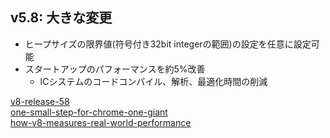 ## v5.8: 大きな変更

- ヒープサイズの限界値(符号付き32bit integerの範囲)の設定を任意に設定可能
- スタートアップのパフォーマンスを約5%改善
  - ICシステムのコードコンパイル、解析、最適化時間の削減

[v8-release-58](https://v8project.blogspot.jp/2017/03/v8-release-58.html)  
[one-small-step-for-chrome-one-giant](https://v8project.blogspot.jp/2017/02/one-small-step-for-chrome-one-giant.html)  
[how-v8-measures-real-world-performance](https://v8project.blogspot.jp/2016/12/how-v8-measures-real-world-performance.html)
